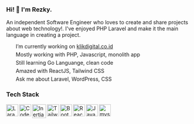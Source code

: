 ### Hi! 👋 I'm Rezky. 
An independent Software Engineer who loves to create and share projects about web technology!. I've enjoyed PHP Laravel and make it the main language in creating a project.

<img width="14px" src="https://tabler-icons.io/static/tabler-icons/icons/device-desktop.svg"/> &nbsp; I’m currently working on [klikdigital.co.id](https://klikdigital.co.id/)<br/>
<img width="14px" style="padding-top:5px;" src="https://tabler-icons.io/static/tabler-icons/icons/tools.svg"/> &nbsp;  Mostly working with PHP, Javascript, monolith app <br/>
<img width="14px" style="padding-top:5px;" src="https://tabler-icons.io/static/tabler-icons/icons/microscope.svg"/> &nbsp; Still learning Go Languange, clean code<br/>
<img width="14px" style="padding-top:5px;" src="https://tabler-icons.io/static/tabler-icons/icons/wand.svg"/> &nbsp; Amazed with ReactJS, Tailwind CSS <br/>
<img width="14px" style="padding-top:5px;" src="https://tabler-icons.io/static/tabler-icons/icons/message-circle-2.svg"/> &nbsp; Ask me about Laravel, WordPress, CSS <br/>


### Tech Stack
<p align="left">
  
<a href="#"><img align="left" alt="Laravel" title="Laravel" width="32px" src="https://ik.imagekit.io/t9tvufcxr/stack-icon/laravel.svg" /></a>
<a href="#"><img align="left" alt="Codeigniter" title="Codeigniter" width="32px" src="https://ik.imagekit.io/t9tvufcxr/stack-icon/codeigniter.svg" /></a>
<a href="#"><img align="left" alt="InertiaJS" title="InertiaJS" width="37px" src="https://ik.imagekit.io/t9tvufcxr/stack-icon/inertia.svg" /></a>
<a href="#"><img align="left" alt="Tailwind" title="Tailwind" width="32px" src="https://ik.imagekit.io/t9tvufcxr/stack-icon/tailwind.svg" /></a>
<a href="#"><img align="left" alt="Bootstrap" title="Bootstrap" width="32px" src="https://ik.imagekit.io/t9tvufcxr/stack-icon/bootstrap.svg" /></a>
<a href="#"><img align="left" alt="ReactJS" title="ReactJS" width="32px" src="https://ik.imagekit.io/t9tvufcxr/stack-icon/reactjs.svg" /></a>
<a href="#"><img align="left" alt="Javascrtip" title="Javascrtip" width="32px" src="https://ik.imagekit.io/t9tvufcxr/stack-icon/javascript.svg" /></a>
<a href="#"><img align="left" alt="mysql" title="mysql" width="32px" src="https://ik.imagekit.io/t9tvufcxr/stack-icon/mysql.svg" /></a>
</p>
